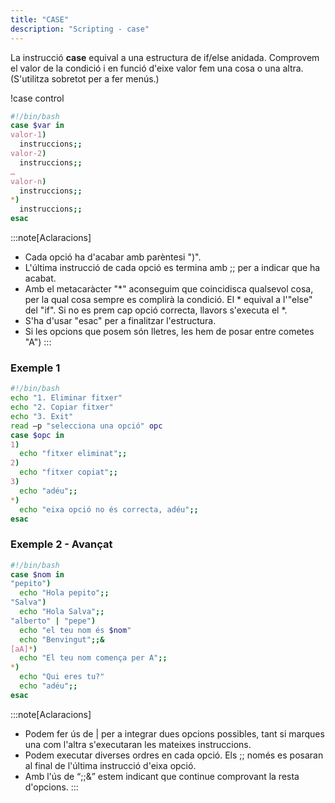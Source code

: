```yaml
---
title: "CASE"  
description: "Scripting - case"  
---
```


La instrucció **case** equival a una estructura de if/else anidada. Comprovem el valor de la condició i en funció d'eixe valor fem una cosa o una altra. (S'utilitza sobretot per a fer menús.)

!case control
```bash
#!/bin/bash
case $var in
valor-1)
  instruccions;;  
valor-2)
  instruccions;;
…  
valor-n)
  instruccions;;
*)
  instruccions;;
esac
```
:::note[Aclaracions]
- Cada opció ha d'acabar amb parèntesi ")".
- L'última instrucció de cada opció es termina amb ;; per a indicar que ha acabat.
- Amb el metacaràcter "*" aconseguim que coincidisca qualsevol cosa, per la qual cosa sempre es complirà la condició. El * equival a l'"else" del "if". Si no es prem cap opció correcta, llavors s'executa el *.
- S'ha d'usar "esac" per a finalitzar l'estructura.
- Si les opcions que posem són lletres, les hem de posar entre cometes "A")
:::

### Exemple 1

```bash
#!/bin/bash
echo "1. Eliminar fitxer"
echo "2. Copiar fitxer"
echo "3. Exit"
read –p "selecciona una opció" opc
case $opc in
1)
  echo "fitxer eliminat";;
2)
  echo "fitxer copiat";;
3)
  echo "adéu";; 
*)
  echo "eixa opció no és correcta, adéu";;
esac
```

### Exemple 2 - Avançat

```bash
#!/bin/bash
case $nom in
"pepito")
  echo "Hola pepito";;
"Salva")
  echo "Hola Salva";;
"alberto" | "pepe")
  echo "el teu nom és $nom"
  echo "Benvingut";;&
[aA]*)
  echo "El teu nom comença per A";;
*)
  echo "Qui eres tu?"
  echo "adéu";;
esac
```
:::note[Aclaracions]
- Podem fer ús de | per a integrar dues opcions possibles, tant si marques una com l'altra s'executaran les mateixes instruccions.
- Podem executar diverses ordres en cada opció. Els ;; només es posaran al final de l'última instrucció d'eixa opció.
- Amb l'ús de “;;&” estem indicant que continue comprovant la resta d'opcions.
:::

